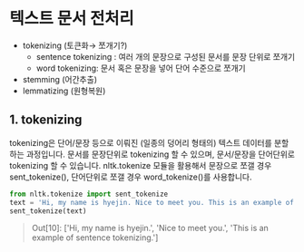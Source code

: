 # 텍스트 문서 전처리

- tokenizing (토큰화→ 쪼개기?)
    - sentence tokenizing : 여러 개의 문장으로 구성된 문서를 문장 단위로 쪼개기
    - word tokenizing: 문서 혹은 문장을 넣어 단어 수준으로 쪼개기
- stemming (어간추출)
- lemmatizing (원형복원)


## 1. tokenizing

tokenizing은 단어/문장 등으로 이뤄진 (일종의 덩어리 형태의) 텍스트 데이터를 분할하는 과정입니다. 문서를 문장단위로 tokenizing 할 수 있으며, 문서/문장을 단어단위로 tokenizing 할 수 있습니다. nltk.tokenize 모듈을 활용해서 문장으로 쪼갤 경우 sent_tokenize(), 단어단위로 쪼갤 경우 word_tokenize()를 사용합니다. 

```python
from nltk.tokenize import sent_tokenize
text = 'Hi, my name is hyejin. Nice to meet you. This is an example of sentence tokenizing.'
sent_tokenize(text)
```
>Out[10]: 
['Hi, my name is hyejin.',
 'Nice to meet you.',
 'This is an example of sentence tokenizing.']
